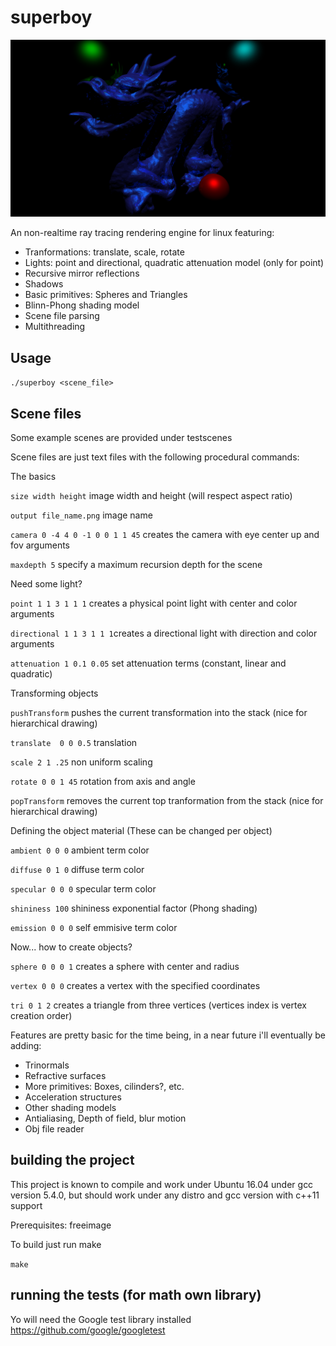 # superboy

![stanford dragon and spheres](https://github.com/blroot/superboy/blob/master/readme.png)

An non-realtime ray tracing rendering engine for linux featuring:
- Tranformations: translate, scale, rotate
- Lights: point and directional, quadratic attenuation model (only for point)
- Recursive mirror reflections
- Shadows
- Basic primitives: Spheres and Triangles
- Blinn-Phong shading model
- Scene file parsing
- Multithreading

## Usage
`./superboy <scene_file>`

## Scene files

Some example scenes are provided under testscenes

Scene files are just text files with the following procedural commands:

The basics

`size width height` image width and height (will respect aspect ratio)

`output file_name.png` image name

`camera 0 -4 4 0 -1 0 0 1 1 45` creates the camera with eye center up and fov arguments

`maxdepth 5` specify a maximum recursion depth for the scene 

Need some light?

`point 1 1 3 1 1 1` creates a physical point light with center and color arguments

`directional 1 1 3 1 1 1`creates a directional light with direction and color arguments

`attenuation 1 0.1 0.05` set attenuation terms (constant, linear and quadratic)

Transforming objects

`pushTransform` pushes the current transformation into the stack (nice for hierarchical drawing)

`translate  0 0 0.5` translation

`scale 2 1 .25` non uniform scaling

`rotate 0 0 1 45` rotation from axis and angle

`popTransform` removes the current top tranformation from the stack (nice for hierarchical drawing)

Defining the object material (These can be changed per object)

`ambient 0 0 0` ambient term color

`diffuse 0 1 0` diffuse term color

`specular 0 0 0` specular term color

`shininess 100` shininess exponential factor (Phong shading)

`emission 0 0 0` self emmisive term color

Now... how to create objects?

`sphere 0 0 0 1` creates a sphere with center and radius

`vertex 0 0 0` creates a vertex with the specified coordinates

`tri 0 1 2` creates a triangle from three vertices (vertices index is vertex creation order)


Features are pretty basic for the time being, in a near future i'll eventually be adding:
- Trinormals
- Refractive surfaces
- More primitives: Boxes, cilinders?, etc.
- Acceleration structures
- Other shading models
- Antialiasing, Depth of field, blur motion
- Obj file reader

## building the project
This project is known to compile and work under Ubuntu 16.04 under gcc version 5.4.0, but should work under any distro and gcc version with c++11 support

Prerequisites: freeimage

To build just run make

`make`

## running the tests (for math own library)
Yo will need the Google test library installed
https://github.com/google/googletest

